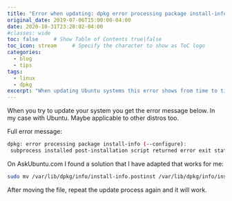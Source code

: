 ```yaml
---
title: "Error when updating: dpkg error processing package install-info error exit status 127"
original_date: 2019-07-06T15:00:00-04:00
date: 2020-10-31T23:28:02-04:00
#classes: wide
toc: false     # Show Table of Contents true|false
toc_icon: stream     # Specify the character to show as ToC logo
categories:
  - blog
  - tips
tags:
  - linux
  - dpkg
excerpt: "When updating Ubuntu systems this error shows from time to time. This article shows a workaround how to continue."
---
```


When you try to update your system you get the error message below. In my case with Ubuntu. Maybe applicable to other distros too.

Full error message:

```bash
dpkg: error processing package install-info (--configure):
 subprocess installed post-installation script returned error exit status 127
```

On AskUbuntu.com I found a solution that I have adapted that works for me:

```bash
sudo mv /var/lib/dpkg/info/install-info.postinst /var/lib/dpkg/info/install-info.postinst.bad-`date +%Y%m%d_%H%M%S`
```

After moving the file, repeat the update process again and it will work.
